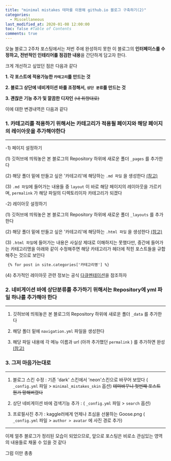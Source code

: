 ```yaml
---
title: "minimal mistakes 테마를 이용해 github.io 블로그 구축하기(2)"
categories: 
  - Miscellaneous
last_modified_at: 2020-01-08 12:00:00
toc: false #Table of Contents
comments: true
---
```


오늘 블로그 2주차 포스팅에서는 저번 주에 완성하지 못한 이 블로그의 **인터페이스를 수정하고, 전반적인 인테리어를 점검한 내용**을 간단하게 담고자 한다.

크게 개선하고 싶었던 점은 다음과 같다

**1. 각 포스트에 적용가능한 `카테고리`를 만드는 것**   

**2. 블로그 상단에 네비게이션 바를 조정해서, `상단 분류`를 만드는 것**    

**3. 괜찮은 기능 추가 및 깔끔한 디자인** ~~(내 취향대로)~~



이에 대한 변경내역은 다음과 같다


### 1. 카테고리를 적용하기 위해서는 카테고리가 적용될 페이지와 해당 페이지의 레이아웃을 추가해야한다
------

  -1) 페이지 설정하기
  
   (1) 깃허브에 띄워놓은 본 블로그의 Repository 하위에 새로운 폴더 `_pages` 를 추가한다   
   
   (2) 해당 폴더 밑에 만들고 싶은 '카테고리'에 해당하는 `.md 파일` 을 생성한다 [(참고)](https://github.com/ehyun0128/ehyun0128.github.io/tree/master/_pages)   
   
   (3) `.md 파일`에 들어가는 내용들 중 `layout` 이 바로 해당 페이지의 레이아웃을 가르키며, `permalink` 가 해당 파일의 디렉토리이자 카테고리가 되겠다   
    
  -2) 레이아웃 설정하기
  
  (1) 깃허브에 띄워놓은 본 블로그의 Repository 하위에 새로운 폴더 `_layouts` 를 추가한다    
  
  (2) 해당 폴더 밑에 만들고 싶은 '카테고리'에 해당하는 `.html 파일` 을 생성한다 [(참고)](https://github.com/ehyun0128/ehyun0128.github.io/tree/master/_layouts)    
  
  (3) `.html 파일`에 들어가는 내용은 사실상 제대로 이해하지는 못했다만, 중간에 들어가는 카테고리명을 아래와 같이 수정해주면 해당 카테고리가 헤더에 적힌 포스트들을 규합해주는 것으로 보인다   
  
```html
 {% for post in site.categories['카테고리명'] %}
```

  (4) 추가적인 레이아웃 관련 정보는 공식 [다큐멘테이션](https://mmistakes.github.io/minimal-mistakes/docs/layouts/)을 참조하자    
  

### 2. 네비게이션 바에 상단분류를 추가하기 위해서는 Repository에 yml 파일 하나를 추가해야 한다
------

1) 깃허브에 띄워놓은 본 블로그의 Repository 하위에 새로운 폴더 `_data` 를 추가한다    

2) 해당 폴더 밑에 `navigation.yml` 파일을 생성한다   

3) 해당 파일 내용에 각 메뉴 이름과 url (아까 추가했던 `permalink` ) 를 추가하면 완성 [(참고)](https://mmistakes.github.io/minimal-mistakes/docs/navigation/)    


### 3. 그저 마음가는대로
------

1) 블로그 스킨 수정 : 기존 'dark' 스킨에서 'neon'스킨으로 바꾸어 보았다 ( `_config.yml` 파일 > `minimal_mistakes_skin` 옵션) ~~테마바꾸니 첫번째 포스트 뭔가 망해버렸다~~    

2) 상단 네비게이션 바에 검색기능 추가 : ( `_config.yml` 파일 > `search` 옵션)    


3) 프로필사진 추가 : kaggle러에게 언제나 초심을 선물하는 Goose.png ( `_config.yml` 파일 > `author > avatar` 에 사진 경로 추가)

------



이제 얼추 블로그가 정리된 모습이 되었으므로, 앞으로 포스팅은 비로소 관심있는 영역의 내용들로 채울 수 있을 것 같다

그럼 이만 총총
